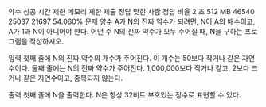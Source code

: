 약수 성공
시간 제한 메모리 제한 제출 정답 맞힌 사람 정답 비율
2 초 512 MB 46540 25037 21697 54.060%
문제
양수 A가 N의 진짜 약수가 되려면, N이 A의 배수이고, A가 1과 N이 아니어야 한다. 어떤 수 N의 진짜 약수가 모두 주어질 때, N을 구하는 프로그램을 작성하시오.

입력
첫째 줄에 N의 진짜 약수의 개수가 주어진다. 이 개수는 50보다 작거나 같은 자연수이다. 둘째 줄에는 N의 진짜 약수가 주어진다. 1,000,000보다 작거나 같고, 2보다 크거나 같은 자연수이고, 중복되지 않는다.

출력
첫째 줄에 N을 출력한다. N은 항상 32비트 부호있는 정수로 표현할 수 있다.
